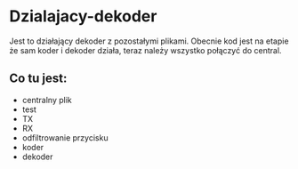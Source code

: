 # Dzialajacy-dekoder

Jest to działający dekoder z pozostałymi plikami. Obecnie kod jest na etapie że sam koder i dekoder działa, teraz należy wszystko połączyć do central.

## Co tu jest:
- centralny plik
- test
- TX
- RX
- odfiltrowanie przycisku
- koder
- dekoder
